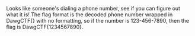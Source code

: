 Looks like someone's dialing a phone number, see if you can figure out what it is! The flag format is the decoded phone number wrapped in DawgCTF{} with no formatting, so if the number is 123-456-7890, then the flag is DawgCTF{1234567890}.
